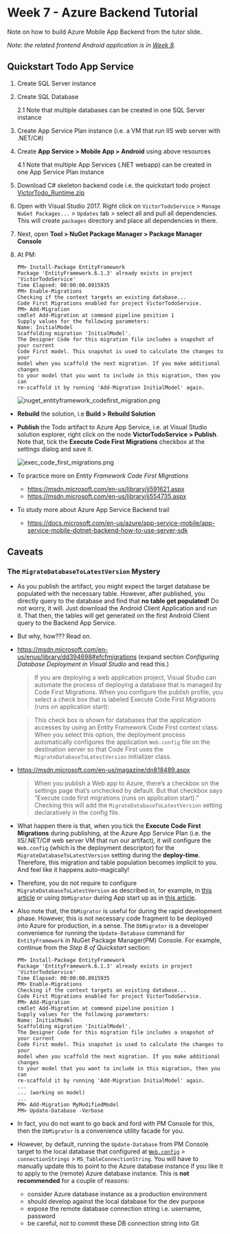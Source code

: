 # Week 7 - Azure Backend Tutorial

Note on how to build Azure Mobile App Backend from the tutor slide. 

*Note: the related frontend Android application is in [Week 8](https://github.com/victorskl/mobile-tute/tree/master/week8).*

## Quickstart Todo App Service

1. Create SQL Server instance

2. Create SQL Database

    2.1 Note that multiple databases can be created in one SQL Server instance
    
3. Create App Service Plan instance (i.e. a VM that run IIS web server with .NET/C#)

4. Create **App Service > Mobile App > Android** using above resources
    
    4.1 Note that multiple App Services (.NET webapp) can be created in one App Service Plan instance

5. Download C# skeleton backend code i.e. the quickstart todo project [VictorTodo_Runtime.zip](VictorTodo_Runtime.zip) 

6. Open with Visual Studio 2017. Right click on `VictorTodoService` > `Manage NuGet Packages...` > `Updates` tab > select all and pull all dependencies. This will create `packages` directory and place all dependencies in there.

7. Next, open **Tool > NuGet Package Manager > Package Manager Console**

8. At PM:
    ```
    PM> Install-Package EntityFramework
    Package 'EntityFramework.6.1.3' already exists in project 'VictorTodoService'
    Time Elapsed: 00:00:00.8915935
    PM> Enable-Migrations
    Checking if the context targets an existing database...
    Code First Migrations enabled for project VictorTodoService.
    PM> Add-Migration
    cmdlet Add-Migration at command pipeline position 1
    Supply values for the following parameters:
    Name: InitialModel
    Scaffolding migration 'InitialModel'.
    The Designer Code for this migration file includes a snapshot of your current
    Code First model. This snapshot is used to calculate the changes to your
    model when you scaffold the next migration. If you make additional changes 
    to your model that you want to include in this migration, then you can 
    re-scaffold it by running 'Add-Migration InitialModel' again.
    ```
    
    ![nuget_entityframework_codefirst_migration.png](https://www.dropbox.com/s/xfmril1y5qs6t7o/nuget_entityframework_codefirst_migration.png?raw=1)

- **Rebuild** the solution, i.e  **Build > Rebuild Solution**

- **Publish** the Todo artifact to Azure App Service, i.e. at Visual Studio solution explorer, right click on the node **VictorTodoService > Publish**. Note that, tick the **Execute Code First Migrations** checkbox at the settings dialog and save it.

    ![exec_code_first_migrations.png](https://www.dropbox.com/s/b6mqz4vxy5x70lb/exec_code_first_migrations.png?raw=1)

- To practice more on *Entity Framework Code First Migrations*
    - https://msdn.microsoft.com/en-us/library/jj591621.aspx
    - https://msdn.microsoft.com/en-us/library/jj554735.aspx

- To study more about Azure App Service Backend trail
    - https://docs.microsoft.com/en-us/azure/app-service-mobile/app-service-mobile-dotnet-backend-how-to-use-server-sdk 

## Caveats

### The `MigrateDatabaseToLatestVersion` Mystery

- As you publish the artifact, you might expect the target database be populated with the necessary table. However, after published, you directly query to the database and find that **no table get populated!** Do not worry, it will. Just download the Android Client Application and run it. That then, the tables will get generated on the first Android Client query to the Backend App Service.

- But why, how??? Read on.

- https://msdn.microsoft.com/en-us/enus/library/dd394698#efcfmigrations
    (expand section *Configuring Database Deployment in Visual Studio* and read this.)
    > If you are deploying a web application project, Visual Studio can automate the process of deploying a database that is managed by Code First Migrations. When you configure the publish profile, you select a check box that is labeled Execute Code First Migrations (runs on application start):
    
    > This check box is shown for databases that the application accesses by using an Entity Framework Code First context class. When you select this option, the deployment process automatically configures the application `Web.config` file on the destination server so that Code First uses the `MigrateDatabaseToLatestVersion` initializer class.

- https://msdn.microsoft.com/en-us/magazine/dn818489.aspx

    > When you publish a Web app to Azure, there’s a checkbox on the settings page that’s unchecked by default. But that checkbox says “Execute code first migrations (runs on application start).”  Checking this will add the `MigrateDatabaseToLatestVersion` setting declaratively in the config file.


- What happen there is that, when you tick the **Execute Code First Migrations** during publishing, at the Azure App Service Plan (i.e. the IIS/.NET/C# web server VM that run our artifact), it will configure the `Web.config` (which is the deployment descriptor) for the `MigrateDatabaseToLatestVersion` setting during the **deploy-time**. Therefore, this migration and table population becomes implicit to you. And feel like it happens auto-magically!

- Therefore, you do not require to configure `MigrateDatabaseToLatestVersion` as described in, for example, in [this article][1] or using `DbMigrator` during App start up as in [this article][2].

- Also note that, the `DbMigrator` is useful for during the rapid development phase. However, this is not necessary code fragment to be deployed into Azure for production, in a sense. The `DbMigrator` is a developer convenience for running the `Update-Database` command for `EntityFramework` in NuGet Package Manager(PM) Console. For example, continue from the *Step 8 of Quickstart* section:

    ```
    PM> Install-Package EntityFramework
    Package 'EntityFramework.6.1.3' already exists in project 'VictorTodoService'
    Time Elapsed: 00:00:00.8915935
    PM> Enable-Migrations
    Checking if the context targets an existing database...
    Code First Migrations enabled for project VictorTodoService.
    PM> Add-Migration
    cmdlet Add-Migration at command pipeline position 1
    Supply values for the following parameters:
    Name: InitialModel
    Scaffolding migration 'InitialModel'.
    The Designer Code for this migration file includes a snapshot of your current
    Code First model. This snapshot is used to calculate the changes to your
    model when you scaffold the next migration. If you make additional changes 
    to your model that you want to include in this migration, then you can 
    re-scaffold it by running 'Add-Migration InitialModel' again.
    ...
    ... (working on model)
    ...
    PM> Add-Migration MyModifiedModel
    PM> Update-Database -Verbose
    ```
    
- In fact, you do not want to go back and ford with PM Console for this, then the `DbMigrator` is a convenience utility facade for you. 

- However, by default, running the `Update-Database` from PM Console target to the local database that configured at [`Web.config`](VictorTodoService/Web.config) > `connectionStrings` > `MS_TableConnectionString`. You will have to manually update this to point to the Azure database instance if you like it to apply to the (remote) Azure database instance. This is **not recommended** for a couple of reasons:
    - consider Azure database instance as a production environment
    - should develop against the local database for the dev purpose
    - expose the remote database connection string i.e. username, password
    - be careful, not to commit these DB connection string into Git


[1]: http://www.entityframeworktutorial.net/code-first/automated-migration-in-code-first.aspx

[2]: https://adrianhall.github.io/develop-mobile-apps-with-csharp-and-azure/chapter3/server/